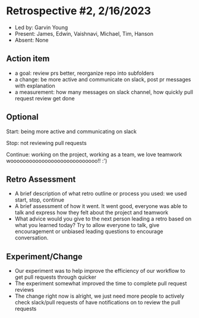 # Retrospective #2, 2/16/2023 

* Led by: Garvin Young
* Present: James, Edwin, Vaishnavi, Michael, Tim, Hanson
* Absent: None

## Action item

* a goal: review prs better, reorganize repo into subfolders
* a change: be more active and communicate on slack, post pr messages with explanation 
* a measurement: how many messages on slack channel, how quickly pull request review get done

## Optional

Start: being more active and communicating on slack

Stop: not reviewing pull requests

Continue: working on the project, working as a team, we love teamwork woooooooooooooooooooooooooooo!! :')

## Retro Assessment

* A brief description of what retro outline or process you used: we used start, stop, continue
* A brief assessment of how it went. It went good, everyone was able to talk and express how they felt about the project and teamwork
* What advice would you give to the next person leading a retro based on what you learned today? Try to allow everyone to talk, give encouragement or unbiased leading questions to encourage conversation.

## Experiment/Change
* Our experiment was to help improve the efficiency of our workflow to get pull requests through quicker
* The experiment somewhat improved the time to complete pull request reviews
* The change right now is alright, we just need more people to actively check slack/pull requests of have notifications on to review the pull requests
